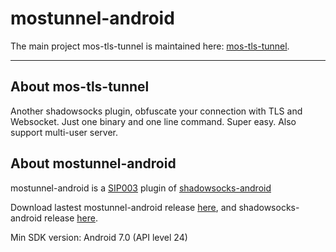 # mostunnel-android

The main project mos-tls-tunnel is maintained here: [mos-tls-tunnel](https://github.com/IrineSistiana/mos-tls-tunnel).

---

## About mos-tls-tunnel

Another shadowsocks plugin, obfuscate your connection with TLS and Websocket. Just one binary and one line command. Super easy. Also support multi-user server.

## About mostunnel-android

mostunnel-android is a [SIP003](https://shadowsocks.org/en/spec/Plugin.html) plugin of [shadowsocks-android](https://github.com/shadowsocks/shadowsocks-android)

Download lastest mostunnel-android release [here](https://github.com/IrineSistiana/mostunnel-android/releases), and shadowsocks-android release [here](https://github.com/shadowsocks/shadowsocks-android/releases).

Min SDK version: Android 7.0 (API level 24)

